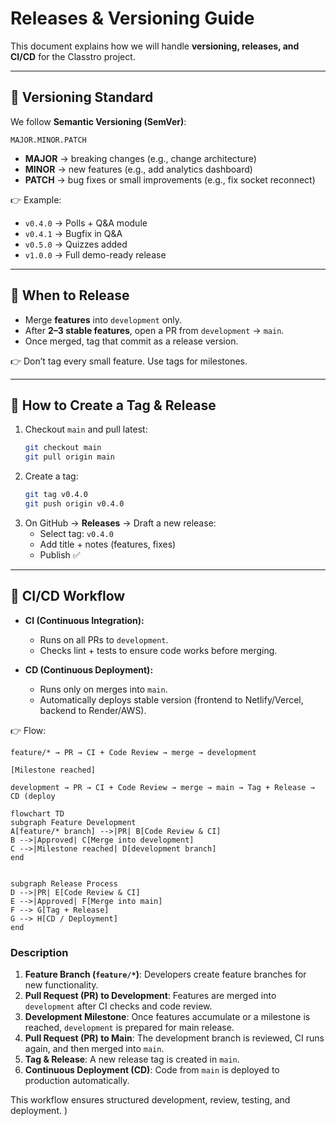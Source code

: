 # Releases & Versioning Guide

This document explains how we will handle **versioning, releases, and CI/CD** for the Classtro project.

---

## 🔹 Versioning Standard

We follow **Semantic Versioning (SemVer)**:

```
MAJOR.MINOR.PATCH
```

- **MAJOR** → breaking changes (e.g., change architecture)
- **MINOR** → new features (e.g., add analytics dashboard)
- **PATCH** → bug fixes or small improvements (e.g., fix socket reconnect)

👉 Example:

- `v0.4.0` → Polls + Q&A module
- `v0.4.1` → Bugfix in Q&A
- `v0.5.0` → Quizzes added
- `v1.0.0` → Full demo-ready release

---

## 🔹 When to Release

- Merge **features** into `development` only.
- After **2–3 stable features**, open a PR from `development` → `main`.
- Once merged, tag that commit as a release version.

👉 Don’t tag every small feature. Use tags for milestones.

---

## 🔹 How to Create a Tag & Release

1. Checkout `main` and pull latest:
   ```bash
   git checkout main
   git pull origin main
   ```
2. Create a tag:
   ```bash
   git tag v0.4.0
   git push origin v0.4.0
   ```
3. On GitHub → **Releases** → Draft a new release:
   - Select tag: `v0.4.0`
   - Add title + notes (features, fixes)
   - Publish ✅

---

## 🔹 CI/CD Workflow

- **CI (Continuous Integration):**
  - Runs on all PRs to `development`.
  - Checks lint + tests to ensure code works before merging.

- **CD (Continuous Deployment):**
  - Runs only on merges into `main`.
  - Automatically deploys stable version (frontend to Netlify/Vercel, backend to Render/AWS).

👉 Flow:

```
feature/* → PR → CI + Code Review → merge → development

[Milestone reached]

development → PR → CI + Code Review → merge → main → Tag + Release → CD (deploy

```

```mermaid
flowchart TD
subgraph Feature Development
A[feature/* branch] -->|PR| B[Code Review & CI]
B -->|Approved| C[Merge into development]
C -->|Milestone reached| D[development branch]
end


subgraph Release Process
D -->|PR| E[Code Review & CI]
E -->|Approved| F[Merge into main]
F --> G[Tag + Release]
G --> H[CD / Deployment]
end
```

### Description

1. **Feature Branch (`feature/*`)**: Developers create feature branches for new functionality.
2. **Pull Request (PR) to Development**: Features are merged into `development` after CI checks and code review.
3. **Development Milestone**: Once features accumulate or a milestone is reached, `development` is prepared for main release.
4. **Pull Request (PR) to Main**: The development branch is reviewed, CI runs again, and then merged into `main`.
5. **Tag & Release**: A new release tag is created in `main`.
6. **Continuous Deployment (CD)**: Code from `main` is deployed to production automatically.

This workflow ensures structured development, review, testing, and deployment.
)
